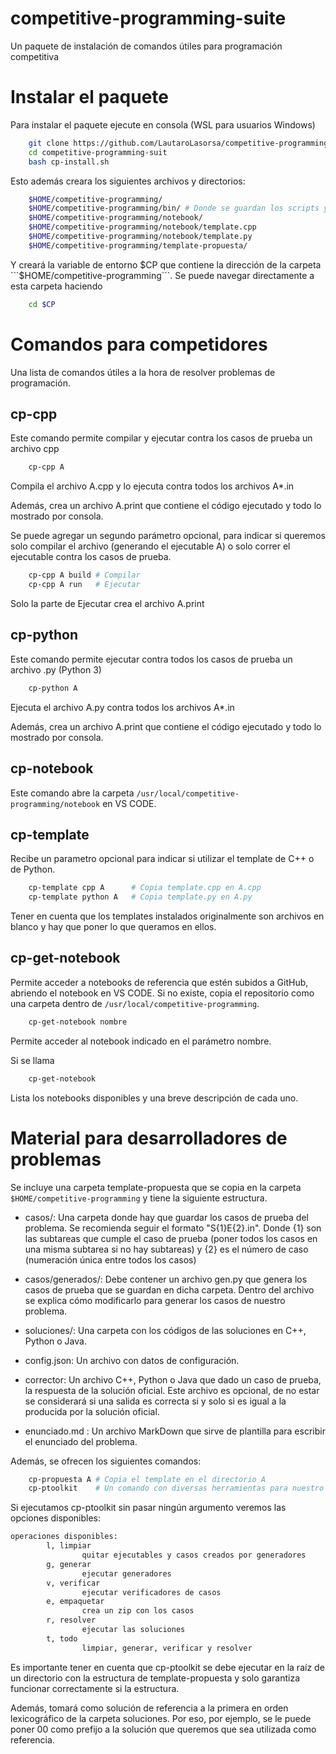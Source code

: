 # competitive-programming-suite

 Un paquete de instalación de comandos útiles para programación competitiva

# Instalar el paquete

Para instalar el paquete ejecute en consola (WSL para usuarios Windows)

```sh
    git clone https://github.com/LautaroLasorsa/competitive-programming-suite.git
    cd competitive-programming-suit 
    bash cp-install.sh
```

Esto además creara los siguientes archivos y directorios:
```sh
    $HOME/competitive-programming/
    $HOME/competitive-programming/bin/ # Donde se guardan los scripts y sus modulos auxiliares
    $HOME/competitive-programming/notebook/
    $HOME/competitive-programming/notebook/template.cpp
    $HOME/competitive-programming/notebook/template.py
    $HOME/competitive-programming/template-propuesta/
```

Y creará la variable de entorno $CP que contiene la dirección de la carpeta ```$HOME/competitive-programming```. Se puede navegar directamente a esta carpeta haciendo

```sh
    cd $CP
```

# Comandos para competidores

Una lista de comandos útiles a la hora de resolver problemas de programación.

## cp-cpp

Este comando permite compilar y ejecutar contra los casos de prueba un archivo cpp 

```sh
    cp-cpp A
```

Compila el archivo A.cpp y lo ejecuta contra todos los archivos A*.in

Además, crea un archivo A.print que contiene el código ejecutado y todo lo mostrado por consola.

Se puede agregar un segundo parámetro opcional, para indicar si queremos solo compilar el archivo (generando el ejecutable A) o solo correr el ejecutable contra los casos de prueba.

```sh
    cp-cpp A build # Compilar
    cp-cpp A run   # Ejecutar
```

Solo la parte de Ejecutar crea el archivo A.print

## cp-python

Este comando permite ejecutar contra todos los casos de prueba un archivo .py (Python 3)

```sh
    cp-python A
```

Ejecuta el archivo A.py contra todos los archivos A*.in

Además, crea un archivo A.print que contiene el código ejecutado y todo lo mostrado por consola.

## cp-notebook

Este comando abre la carpeta ```/usr/local/competitive-programming/notebook``` en VS CODE.

## cp-template

Recibe un parametro opcional para indicar si utilizar el template de C++ o de Python.

```sh
    cp-template cpp A      # Copia template.cpp en A.cpp
    cp-template python A   # Copia template.py en A.py
```

Tener en cuenta que los templates instalados originalmente son archivos en blanco y hay que poner lo que queramos en ellos.

## cp-get-notebook

Permite acceder a notebooks de referencia que estén subidos a GitHub, abriendo el notebook en VS CODE. Si no existe, copia el repositorio como una carpeta dentro de ```/usr/local/competitive-programming```. 

```sh
    cp-get-notebook nombre 
```

Permite acceder al notebook indicado en el parámetro nombre.

Si se llama 

```sh
    cp-get-notebook
```

Lista los notebooks disponibles y una breve descripción de cada uno.

# Material para desarrolladores de problemas

Se incluye una carpeta template-propuesta que se copia en la carpeta ```$HOME/competitive-programming``` y tiene la siguiente estructura.

* casos/: Una carpeta donde hay que guardar los casos de prueba del problema. Se recomienda seguir el formato "S{1}E{2}.in". Donde {1} son las subtareas que cumple el caso de prueba (poner todos los casos en una misma subtarea si no hay subtareas) y {2} es el número de caso (numeración única entre todos los casos) 

* casos/generados/: Debe contener un archivo gen.py que genera los casos de prueba que se guardan en dicha carpeta. Dentro del archivo se explica cómo modificarlo para generar los casos de nuestro problema.

* soluciones/: Una carpeta con los códigos de las soluciones en C++, Python o Java. 

* config.json: Un archivo con datos de configuración.

* corrector: Un archivo C++, Python o Java que dado un caso de prueba, la respuesta de la solución oficial. Este archivo es opcional, de no estar se considerará si una salida es correcta si y solo si es igual a la producida por la solución oficial.

* enunciado.md : Un archivo MarkDown que sirve de plantilla para escribir el enunciado del problema.

Además, se ofrecen los siguientes comandos:

```sh
    cp-propuesta A # Copia el template en el directorio A
    cp-ptoolkit    # Un comando con diversas herramientas para nuestro problema
```

Si ejecutamos cp-ptoolkit sin pasar ningún argumento veremos las opciones disponibles:

```sh
operaciones disponibles:
        l, limpiar
                quitar ejecutables y casos creados por generadores
        g, generar
                ejecutar generadores
        v, verificar
                ejecutar verificadores de casos
        e, empaquetar
                crea un zip con los casos
        r, resolver
                ejecutar las soluciones
        t, todo
                limpiar, generar, verificar y resolver 
```

Es importante tener en cuenta que cp-ptoolkit se debe ejecutar en la raíz de un directorio con la estructura de template-propuesta y solo garantiza funcionar correctamente si la estructura.

Además, tomará como solución de referencia a la primera en orden lexicográfico de la carpeta soluciones. Por eso, por ejemplo, se le puede poner 00 como prefijo a la solución que queremos que sea utilizada como referencia.